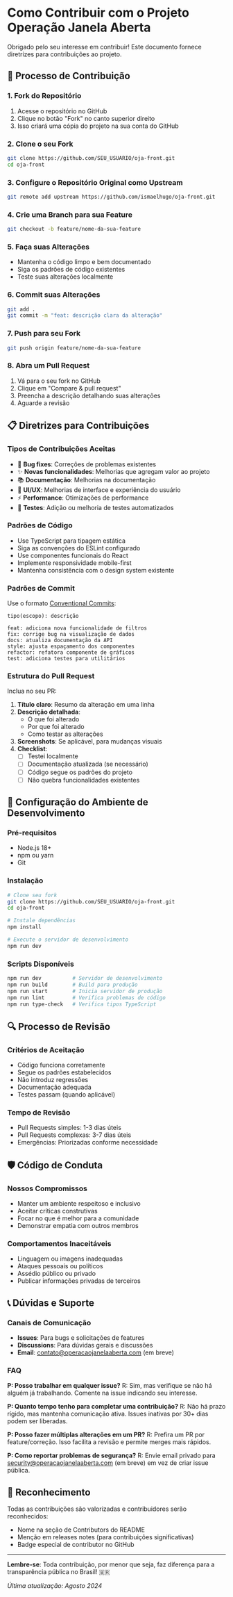 # Como Contribuir com o Projeto Operação Janela Aberta

Obrigado pelo seu interesse em contribuir! Este documento fornece diretrizes para contribuições ao projeto.

## 🤝 Processo de Contribuição

### 1. Fork do Repositório
1. Acesse o repositório no GitHub
2. Clique no botão "Fork" no canto superior direito
3. Isso criará uma cópia do projeto na sua conta do GitHub

### 2. Clone o seu Fork
```bash
git clone https://github.com/SEU_USUARIO/oja-front.git
cd oja-front
```

### 3. Configure o Repositório Original como Upstream
```bash
git remote add upstream https://github.com/ismaelhugo/oja-front.git
```

### 4. Crie uma Branch para sua Feature
```bash
git checkout -b feature/nome-da-sua-feature
```

### 5. Faça suas Alterações
- Mantenha o código limpo e bem documentado
- Siga os padrões de código existentes
- Teste suas alterações localmente

### 6. Commit suas Alterações
```bash
git add .
git commit -m "feat: descrição clara da alteração"
```

### 7. Push para seu Fork
```bash
git push origin feature/nome-da-sua-feature
```

### 8. Abra um Pull Request
1. Vá para o seu fork no GitHub
2. Clique em "Compare & pull request"
3. Preencha a descrição detalhando suas alterações
4. Aguarde a revisão

## 📋 Diretrizes para Contribuições

### Tipos de Contribuições Aceitas
- 🐛 **Bug fixes**: Correções de problemas existentes
- ✨ **Novas funcionalidades**: Melhorias que agregam valor ao projeto
- 📚 **Documentação**: Melhorias na documentação
- 🎨 **UI/UX**: Melhorias de interface e experiência do usuário
- ⚡ **Performance**: Otimizações de performance
- 🧪 **Testes**: Adição ou melhoria de testes automatizados

### Padrões de Código
- Use TypeScript para tipagem estática
- Siga as convenções do ESLint configurado
- Use componentes funcionais do React
- Implemente responsividade mobile-first
- Mantenha consistência com o design system existente

### Padrões de Commit
Use o formato [Conventional Commits](https://www.conventionalcommits.org/):

```
tipo(escopo): descrição

feat: adiciona nova funcionalidade de filtros
fix: corrige bug na visualização de dados
docs: atualiza documentação da API
style: ajusta espaçamento dos componentes
refactor: refatora componente de gráficos
test: adiciona testes para utilitários
```

### Estrutura do Pull Request
Inclua no seu PR:

1. **Título claro**: Resumo da alteração em uma linha
2. **Descrição detalhada**: 
   - O que foi alterado
   - Por que foi alterado
   - Como testar as alterações
3. **Screenshots**: Se aplicável, para mudanças visuais
4. **Checklist**:
   - [ ] Testei localmente
   - [ ] Documentação atualizada (se necessário)
   - [ ] Código segue os padrões do projeto
   - [ ] Não quebra funcionalidades existentes

## 🚀 Configuração do Ambiente de Desenvolvimento

### Pré-requisitos
- Node.js 18+ 
- npm ou yarn
- Git

### Instalação
```bash
# Clone seu fork
git clone https://github.com/SEU_USUARIO/oja-front.git
cd oja-front

# Instale dependências
npm install

# Execute o servidor de desenvolvimento
npm run dev
```

### Scripts Disponíveis
```bash
npm run dev          # Servidor de desenvolvimento
npm run build        # Build para produção
npm run start        # Inicia servidor de produção
npm run lint         # Verifica problemas de código
npm run type-check   # Verifica tipos TypeScript
```

## 🔍 Processo de Revisão

### Critérios de Aceitação
- Código funciona corretamente
- Segue os padrões estabelecidos
- Não introduz regressões
- Documentação adequada
- Testes passam (quando aplicável)

### Tempo de Revisão
- Pull Requests simples: 1-3 dias úteis
- Pull Requests complexas: 3-7 dias úteis
- Emergências: Priorizadas conforme necessidade

## 🛡️ Código de Conduta

### Nossos Compromissos
- Manter um ambiente respeitoso e inclusivo
- Aceitar críticas construtivas
- Focar no que é melhor para a comunidade
- Demonstrar empatia com outros membros

### Comportamentos Inaceitáveis
- Linguagem ou imagens inadequadas
- Ataques pessoais ou políticos
- Assédio público ou privado
- Publicar informações privadas de terceiros

## 📞 Dúvidas e Suporte

### Canais de Comunicação
- **Issues**: Para bugs e solicitações de features
- **Discussions**: Para dúvidas gerais e discussões
- **Email**: contato@operacaojanelaaberta.com (em breve)

### FAQ

**P: Posso trabalhar em qualquer issue?**
R: Sim, mas verifique se não há alguém já trabalhando. Comente na issue indicando seu interesse.

**P: Quanto tempo tenho para completar uma contribuição?**
R: Não há prazo rígido, mas mantenha comunicação ativa. Issues inativas por 30+ dias podem ser liberadas.

**P: Posso fazer múltiplas alterações em um PR?**
R: Prefira um PR por feature/correção. Isso facilita a revisão e permite merges mais rápidos.

**P: Como reportar problemas de segurança?**
R: Envie email privado para security@operacaojanelaaberta.com (em breve) em vez de criar issue pública.

## 🙏 Reconhecimento

Todas as contribuições são valorizadas e contribuidores serão reconhecidos:
- Nome na seção de Contributors do README
- Menção em releases notes (para contribuições significativas)
- Badge especial de contributor no GitHub

---

**Lembre-se**: Toda contribuição, por menor que seja, faz diferença para a transparência pública no Brasil! 🇧🇷

*Última atualização: Agosto 2024*
